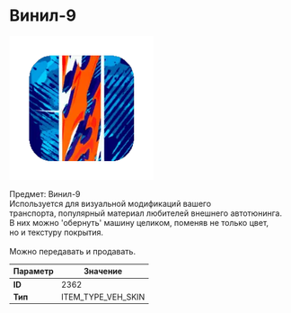 # Винил-9

![Item Image](../img/2362.webp?raw=true)

Предмет: Винил-9<br>Используется для визуальной модификаций вашего<br>транспорта, популярный материал любителей внешнего автотюнинга.<br>В них можно 'обернуть' машину целиком, поменяв не только цвет,<br>но и текстуру покрытия.<br><br>Можно передавать и продавать.


| Параметр | Значение |
|----------|----------|
| **ID** | 2362 |
| **Тип** | ITEM_TYPE_VEH_SKIN |

